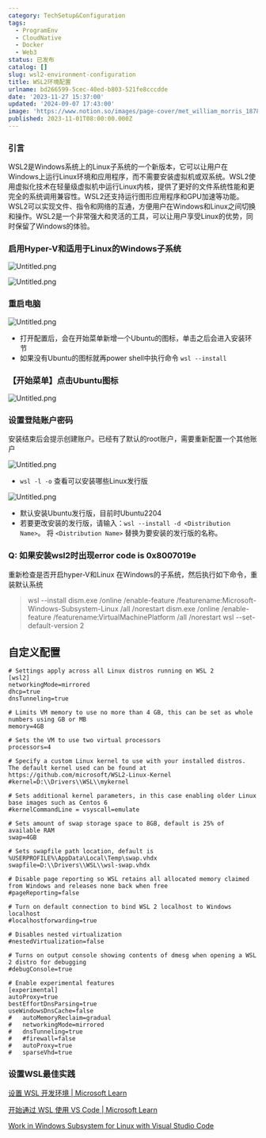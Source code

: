 ```yaml
---
category: TechSetup&Configuration
tags:
  - ProgramEnv
  - CloudNative
  - Docker
  - Web3
status: 已发布
catalog: []
slug: wsl2-environment-configuration
title: WSL2环境配置
urlname: bd266599-5cec-40ed-b803-521fe8cccdde
date: '2023-11-27 15:37:00'
updated: '2024-09-07 17:43:00'
image: 'https://www.notion.so/images/page-cover/met_william_morris_1878.jpg'
published: 2023-11-01T08:00:00.000Z
---
```


### 引言


WSL2是Windows系统上的Linux子系统的一个新版本，它可以让用户在Windows上运行Linux环境和应用程序，而不需要安装虚拟机或双系统。WSL2使用虚拟化技术在轻量级虚拟机中运行Linux内核，提供了更好的文件系统性能和更完全的系统调用兼容性。WSL2还支持运行图形应用程序和GPU加速等功能。WSL2可以实现文件、指令和网络的互通，方便用户在Windows和Linux之间切换和操作。WSL2是一个非常强大和灵活的工具，可以让用户享受Linux的优势，同时保留了Windows的体验。


### 启用Hyper-V和适用于Linux的Windows子系统


![Untitled.png](https://prod-files-secure.s3.us-west-2.amazonaws.com/5d24fe63-e567-4804-86f9-9fdc62e13082/62efe4d1-37d6-4606-a7b8-34dcd63ff38a/Untitled.png?X-Amz-Algorithm=AWS4-HMAC-SHA256&X-Amz-Content-Sha256=UNSIGNED-PAYLOAD&X-Amz-Credential=ASIAZI2LB466X64R3M72%2F20250415%2Fus-west-2%2Fs3%2Faws4_request&X-Amz-Date=20250415T213520Z&X-Amz-Expires=3600&X-Amz-Security-Token=IQoJb3JpZ2luX2VjEKv%2F%2F%2F%2F%2F%2F%2F%2F%2F%2FwEaCXVzLXdlc3QtMiJGMEQCIHacLQzFf%2BtNx7npJiL9deVNhSXNUyBekO%2FoZyWLQz5qAiBnh07vQX6Sa3Lj%2BLFVl6ag%2BE5KboUAw6GWq52jn7%2BRyir%2FAwg0EAAaDDYzNzQyMzE4MzgwNSIMAXlxZH5wQ%2FNHXGiuKtwDOJIsBhxwTWoPiM5yNqVjQBT4wSFGN2chqHdoNJkItU%2BhxpdAbwL5epmtAqD5kPTN2d5Q%2FGjoSQIgzHAbXagqo%2FmVid7Iyyim8zShTpkRx8PkQTnb3h%2Bozd0AHs7pB2UNg%2FWM6dPa0UWMrAc3k9dU3BejiynixsA9Qk8cJfkV9%2FIZjL5MTOuW1BH3GG3RVRmD5DJTe8Flg66fGBf8SAbov8jYUz%2B1T7aW5quwIcNZQwkAOkS1vtmRcbIMXn7if1pywN%2B9fGjhwaIDQGzAon3CLwMO8mrsPtZ%2BL840DSUnm4d43vM8sAmB1djVn3BK6mTNyNuBL5YjtucG81ixZ3eGreCnsocOPsyDzIJJrktEG7O8Uj9kiCxyvxeSsqNDd7qafr5zemT5yHedEgrwgw2FPRJE2toxXMkZry6xdBo2fjYosnMs12L7IQwTisGs%2BqCwv56zy65rIqld2TuRlM%2BBB5gm6gudDPN1FS5eb6cL9rKzB8SJ0TJbOOkG%2BCLs3w7IIG8nrDcOdzOh0CpnEkmbvudHze1T1aICuTiSvZ5nx7k6kZTvf4srLP56mZoI1alMZiq6tIqBKcHhEWMlZBXUghq0iGI3%2Feauydl54Sc7UfwOohbDpt0EhBYzbRAwutT6vwY6pgEVvYPStd9n10JaYm7KjMro%2FAuudRezzR0o3M3c%2FfaoHQdKJd1y8onQ0L%2BvChraJ9BEdfZ%2BkSFaCCcRG4Y0njHUTB9HIBmUdZ8vaDm0F37GEkdXa%2FGudtGgGfJgCpK52xevGN1MQ%2FXB%2FF3hT8gj0m10c3z0Q%2FrsYqw0uw0MJIyENtvWUYdr8mZwAGi4iS2wfItYxxLuYcC3h%2FtsxmRKmT04mcz%2Fbq04&X-Amz-Signature=46951590b5df4bff581a0852f1bf790559282a57d2138e862bac94c3b8a4c068&X-Amz-SignedHeaders=host&x-id=GetObject)


![Untitled.png](https://prod-files-secure.s3.us-west-2.amazonaws.com/5d24fe63-e567-4804-86f9-9fdc62e13082/74866fe6-9ce5-4055-94c5-4900f6f5ff8b/Untitled.png?X-Amz-Algorithm=AWS4-HMAC-SHA256&X-Amz-Content-Sha256=UNSIGNED-PAYLOAD&X-Amz-Credential=ASIAZI2LB466X64R3M72%2F20250415%2Fus-west-2%2Fs3%2Faws4_request&X-Amz-Date=20250415T213520Z&X-Amz-Expires=3600&X-Amz-Security-Token=IQoJb3JpZ2luX2VjEKv%2F%2F%2F%2F%2F%2F%2F%2F%2F%2FwEaCXVzLXdlc3QtMiJGMEQCIHacLQzFf%2BtNx7npJiL9deVNhSXNUyBekO%2FoZyWLQz5qAiBnh07vQX6Sa3Lj%2BLFVl6ag%2BE5KboUAw6GWq52jn7%2BRyir%2FAwg0EAAaDDYzNzQyMzE4MzgwNSIMAXlxZH5wQ%2FNHXGiuKtwDOJIsBhxwTWoPiM5yNqVjQBT4wSFGN2chqHdoNJkItU%2BhxpdAbwL5epmtAqD5kPTN2d5Q%2FGjoSQIgzHAbXagqo%2FmVid7Iyyim8zShTpkRx8PkQTnb3h%2Bozd0AHs7pB2UNg%2FWM6dPa0UWMrAc3k9dU3BejiynixsA9Qk8cJfkV9%2FIZjL5MTOuW1BH3GG3RVRmD5DJTe8Flg66fGBf8SAbov8jYUz%2B1T7aW5quwIcNZQwkAOkS1vtmRcbIMXn7if1pywN%2B9fGjhwaIDQGzAon3CLwMO8mrsPtZ%2BL840DSUnm4d43vM8sAmB1djVn3BK6mTNyNuBL5YjtucG81ixZ3eGreCnsocOPsyDzIJJrktEG7O8Uj9kiCxyvxeSsqNDd7qafr5zemT5yHedEgrwgw2FPRJE2toxXMkZry6xdBo2fjYosnMs12L7IQwTisGs%2BqCwv56zy65rIqld2TuRlM%2BBB5gm6gudDPN1FS5eb6cL9rKzB8SJ0TJbOOkG%2BCLs3w7IIG8nrDcOdzOh0CpnEkmbvudHze1T1aICuTiSvZ5nx7k6kZTvf4srLP56mZoI1alMZiq6tIqBKcHhEWMlZBXUghq0iGI3%2Feauydl54Sc7UfwOohbDpt0EhBYzbRAwutT6vwY6pgEVvYPStd9n10JaYm7KjMro%2FAuudRezzR0o3M3c%2FfaoHQdKJd1y8onQ0L%2BvChraJ9BEdfZ%2BkSFaCCcRG4Y0njHUTB9HIBmUdZ8vaDm0F37GEkdXa%2FGudtGgGfJgCpK52xevGN1MQ%2FXB%2FF3hT8gj0m10c3z0Q%2FrsYqw0uw0MJIyENtvWUYdr8mZwAGi4iS2wfItYxxLuYcC3h%2FtsxmRKmT04mcz%2Fbq04&X-Amz-Signature=71fad6dfc1813cbba85789ca259408884857d8f3358b3e286cbe753bddd63ca5&X-Amz-SignedHeaders=host&x-id=GetObject)


### 重启电脑


![Untitled.png](https://prod-files-secure.s3.us-west-2.amazonaws.com/5d24fe63-e567-4804-86f9-9fdc62e13082/ed8ca255-2fda-4c1b-9b1a-f1896300e8e7/Untitled.png?X-Amz-Algorithm=AWS4-HMAC-SHA256&X-Amz-Content-Sha256=UNSIGNED-PAYLOAD&X-Amz-Credential=ASIAZI2LB466X64R3M72%2F20250415%2Fus-west-2%2Fs3%2Faws4_request&X-Amz-Date=20250415T213520Z&X-Amz-Expires=3600&X-Amz-Security-Token=IQoJb3JpZ2luX2VjEKv%2F%2F%2F%2F%2F%2F%2F%2F%2F%2FwEaCXVzLXdlc3QtMiJGMEQCIHacLQzFf%2BtNx7npJiL9deVNhSXNUyBekO%2FoZyWLQz5qAiBnh07vQX6Sa3Lj%2BLFVl6ag%2BE5KboUAw6GWq52jn7%2BRyir%2FAwg0EAAaDDYzNzQyMzE4MzgwNSIMAXlxZH5wQ%2FNHXGiuKtwDOJIsBhxwTWoPiM5yNqVjQBT4wSFGN2chqHdoNJkItU%2BhxpdAbwL5epmtAqD5kPTN2d5Q%2FGjoSQIgzHAbXagqo%2FmVid7Iyyim8zShTpkRx8PkQTnb3h%2Bozd0AHs7pB2UNg%2FWM6dPa0UWMrAc3k9dU3BejiynixsA9Qk8cJfkV9%2FIZjL5MTOuW1BH3GG3RVRmD5DJTe8Flg66fGBf8SAbov8jYUz%2B1T7aW5quwIcNZQwkAOkS1vtmRcbIMXn7if1pywN%2B9fGjhwaIDQGzAon3CLwMO8mrsPtZ%2BL840DSUnm4d43vM8sAmB1djVn3BK6mTNyNuBL5YjtucG81ixZ3eGreCnsocOPsyDzIJJrktEG7O8Uj9kiCxyvxeSsqNDd7qafr5zemT5yHedEgrwgw2FPRJE2toxXMkZry6xdBo2fjYosnMs12L7IQwTisGs%2BqCwv56zy65rIqld2TuRlM%2BBB5gm6gudDPN1FS5eb6cL9rKzB8SJ0TJbOOkG%2BCLs3w7IIG8nrDcOdzOh0CpnEkmbvudHze1T1aICuTiSvZ5nx7k6kZTvf4srLP56mZoI1alMZiq6tIqBKcHhEWMlZBXUghq0iGI3%2Feauydl54Sc7UfwOohbDpt0EhBYzbRAwutT6vwY6pgEVvYPStd9n10JaYm7KjMro%2FAuudRezzR0o3M3c%2FfaoHQdKJd1y8onQ0L%2BvChraJ9BEdfZ%2BkSFaCCcRG4Y0njHUTB9HIBmUdZ8vaDm0F37GEkdXa%2FGudtGgGfJgCpK52xevGN1MQ%2FXB%2FF3hT8gj0m10c3z0Q%2FrsYqw0uw0MJIyENtvWUYdr8mZwAGi4iS2wfItYxxLuYcC3h%2FtsxmRKmT04mcz%2Fbq04&X-Amz-Signature=9b705493a8940b83dc54fb91e705248cd2734594321227bed93af569280f42bc&X-Amz-SignedHeaders=host&x-id=GetObject)

- 打开配置后，会在开始菜单新增一个Ubuntu的图标，单击之后会进入安装环节
- 如果没有Ubuntu的图标就再power shell中执行命令 `wsl --install`

### 【开始菜单】点击Ubuntu图标


![Untitled.png](https://prod-files-secure.s3.us-west-2.amazonaws.com/5d24fe63-e567-4804-86f9-9fdc62e13082/d7415a12-f453-43fe-a604-a208d85638a3/Untitled.png?X-Amz-Algorithm=AWS4-HMAC-SHA256&X-Amz-Content-Sha256=UNSIGNED-PAYLOAD&X-Amz-Credential=ASIAZI2LB466X64R3M72%2F20250415%2Fus-west-2%2Fs3%2Faws4_request&X-Amz-Date=20250415T213520Z&X-Amz-Expires=3600&X-Amz-Security-Token=IQoJb3JpZ2luX2VjEKv%2F%2F%2F%2F%2F%2F%2F%2F%2F%2FwEaCXVzLXdlc3QtMiJGMEQCIHacLQzFf%2BtNx7npJiL9deVNhSXNUyBekO%2FoZyWLQz5qAiBnh07vQX6Sa3Lj%2BLFVl6ag%2BE5KboUAw6GWq52jn7%2BRyir%2FAwg0EAAaDDYzNzQyMzE4MzgwNSIMAXlxZH5wQ%2FNHXGiuKtwDOJIsBhxwTWoPiM5yNqVjQBT4wSFGN2chqHdoNJkItU%2BhxpdAbwL5epmtAqD5kPTN2d5Q%2FGjoSQIgzHAbXagqo%2FmVid7Iyyim8zShTpkRx8PkQTnb3h%2Bozd0AHs7pB2UNg%2FWM6dPa0UWMrAc3k9dU3BejiynixsA9Qk8cJfkV9%2FIZjL5MTOuW1BH3GG3RVRmD5DJTe8Flg66fGBf8SAbov8jYUz%2B1T7aW5quwIcNZQwkAOkS1vtmRcbIMXn7if1pywN%2B9fGjhwaIDQGzAon3CLwMO8mrsPtZ%2BL840DSUnm4d43vM8sAmB1djVn3BK6mTNyNuBL5YjtucG81ixZ3eGreCnsocOPsyDzIJJrktEG7O8Uj9kiCxyvxeSsqNDd7qafr5zemT5yHedEgrwgw2FPRJE2toxXMkZry6xdBo2fjYosnMs12L7IQwTisGs%2BqCwv56zy65rIqld2TuRlM%2BBB5gm6gudDPN1FS5eb6cL9rKzB8SJ0TJbOOkG%2BCLs3w7IIG8nrDcOdzOh0CpnEkmbvudHze1T1aICuTiSvZ5nx7k6kZTvf4srLP56mZoI1alMZiq6tIqBKcHhEWMlZBXUghq0iGI3%2Feauydl54Sc7UfwOohbDpt0EhBYzbRAwutT6vwY6pgEVvYPStd9n10JaYm7KjMro%2FAuudRezzR0o3M3c%2FfaoHQdKJd1y8onQ0L%2BvChraJ9BEdfZ%2BkSFaCCcRG4Y0njHUTB9HIBmUdZ8vaDm0F37GEkdXa%2FGudtGgGfJgCpK52xevGN1MQ%2FXB%2FF3hT8gj0m10c3z0Q%2FrsYqw0uw0MJIyENtvWUYdr8mZwAGi4iS2wfItYxxLuYcC3h%2FtsxmRKmT04mcz%2Fbq04&X-Amz-Signature=6566e39ac1e8ed78ada09715dafaddb961737651d5148d5753aada96fb9464a7&X-Amz-SignedHeaders=host&x-id=GetObject)


### 设置登陆账户密码


安装结束后会提示创建账户。已经有了默认的root账户，需要重新配置一个其他账户


![Untitled.png](https://prod-files-secure.s3.us-west-2.amazonaws.com/5d24fe63-e567-4804-86f9-9fdc62e13082/bb38a6ce-031e-4122-9787-de509d2240bf/Untitled.png?X-Amz-Algorithm=AWS4-HMAC-SHA256&X-Amz-Content-Sha256=UNSIGNED-PAYLOAD&X-Amz-Credential=ASIAZI2LB466X64R3M72%2F20250415%2Fus-west-2%2Fs3%2Faws4_request&X-Amz-Date=20250415T213520Z&X-Amz-Expires=3600&X-Amz-Security-Token=IQoJb3JpZ2luX2VjEKv%2F%2F%2F%2F%2F%2F%2F%2F%2F%2FwEaCXVzLXdlc3QtMiJGMEQCIHacLQzFf%2BtNx7npJiL9deVNhSXNUyBekO%2FoZyWLQz5qAiBnh07vQX6Sa3Lj%2BLFVl6ag%2BE5KboUAw6GWq52jn7%2BRyir%2FAwg0EAAaDDYzNzQyMzE4MzgwNSIMAXlxZH5wQ%2FNHXGiuKtwDOJIsBhxwTWoPiM5yNqVjQBT4wSFGN2chqHdoNJkItU%2BhxpdAbwL5epmtAqD5kPTN2d5Q%2FGjoSQIgzHAbXagqo%2FmVid7Iyyim8zShTpkRx8PkQTnb3h%2Bozd0AHs7pB2UNg%2FWM6dPa0UWMrAc3k9dU3BejiynixsA9Qk8cJfkV9%2FIZjL5MTOuW1BH3GG3RVRmD5DJTe8Flg66fGBf8SAbov8jYUz%2B1T7aW5quwIcNZQwkAOkS1vtmRcbIMXn7if1pywN%2B9fGjhwaIDQGzAon3CLwMO8mrsPtZ%2BL840DSUnm4d43vM8sAmB1djVn3BK6mTNyNuBL5YjtucG81ixZ3eGreCnsocOPsyDzIJJrktEG7O8Uj9kiCxyvxeSsqNDd7qafr5zemT5yHedEgrwgw2FPRJE2toxXMkZry6xdBo2fjYosnMs12L7IQwTisGs%2BqCwv56zy65rIqld2TuRlM%2BBB5gm6gudDPN1FS5eb6cL9rKzB8SJ0TJbOOkG%2BCLs3w7IIG8nrDcOdzOh0CpnEkmbvudHze1T1aICuTiSvZ5nx7k6kZTvf4srLP56mZoI1alMZiq6tIqBKcHhEWMlZBXUghq0iGI3%2Feauydl54Sc7UfwOohbDpt0EhBYzbRAwutT6vwY6pgEVvYPStd9n10JaYm7KjMro%2FAuudRezzR0o3M3c%2FfaoHQdKJd1y8onQ0L%2BvChraJ9BEdfZ%2BkSFaCCcRG4Y0njHUTB9HIBmUdZ8vaDm0F37GEkdXa%2FGudtGgGfJgCpK52xevGN1MQ%2FXB%2FF3hT8gj0m10c3z0Q%2FrsYqw0uw0MJIyENtvWUYdr8mZwAGi4iS2wfItYxxLuYcC3h%2FtsxmRKmT04mcz%2Fbq04&X-Amz-Signature=bf7a7d97dc36c5508f418aafff6f93bbded072abae0cc4a1c17a30441521c871&X-Amz-SignedHeaders=host&x-id=GetObject)

- `wsl -l -o` 查看可以安装哪些Linux发行版

![Untitled.png](https://prod-files-secure.s3.us-west-2.amazonaws.com/5d24fe63-e567-4804-86f9-9fdc62e13082/4b4e5e2f-4e13-4651-8884-559a62c38137/Untitled.png?X-Amz-Algorithm=AWS4-HMAC-SHA256&X-Amz-Content-Sha256=UNSIGNED-PAYLOAD&X-Amz-Credential=ASIAZI2LB466X64R3M72%2F20250415%2Fus-west-2%2Fs3%2Faws4_request&X-Amz-Date=20250415T213520Z&X-Amz-Expires=3600&X-Amz-Security-Token=IQoJb3JpZ2luX2VjEKv%2F%2F%2F%2F%2F%2F%2F%2F%2F%2FwEaCXVzLXdlc3QtMiJGMEQCIHacLQzFf%2BtNx7npJiL9deVNhSXNUyBekO%2FoZyWLQz5qAiBnh07vQX6Sa3Lj%2BLFVl6ag%2BE5KboUAw6GWq52jn7%2BRyir%2FAwg0EAAaDDYzNzQyMzE4MzgwNSIMAXlxZH5wQ%2FNHXGiuKtwDOJIsBhxwTWoPiM5yNqVjQBT4wSFGN2chqHdoNJkItU%2BhxpdAbwL5epmtAqD5kPTN2d5Q%2FGjoSQIgzHAbXagqo%2FmVid7Iyyim8zShTpkRx8PkQTnb3h%2Bozd0AHs7pB2UNg%2FWM6dPa0UWMrAc3k9dU3BejiynixsA9Qk8cJfkV9%2FIZjL5MTOuW1BH3GG3RVRmD5DJTe8Flg66fGBf8SAbov8jYUz%2B1T7aW5quwIcNZQwkAOkS1vtmRcbIMXn7if1pywN%2B9fGjhwaIDQGzAon3CLwMO8mrsPtZ%2BL840DSUnm4d43vM8sAmB1djVn3BK6mTNyNuBL5YjtucG81ixZ3eGreCnsocOPsyDzIJJrktEG7O8Uj9kiCxyvxeSsqNDd7qafr5zemT5yHedEgrwgw2FPRJE2toxXMkZry6xdBo2fjYosnMs12L7IQwTisGs%2BqCwv56zy65rIqld2TuRlM%2BBB5gm6gudDPN1FS5eb6cL9rKzB8SJ0TJbOOkG%2BCLs3w7IIG8nrDcOdzOh0CpnEkmbvudHze1T1aICuTiSvZ5nx7k6kZTvf4srLP56mZoI1alMZiq6tIqBKcHhEWMlZBXUghq0iGI3%2Feauydl54Sc7UfwOohbDpt0EhBYzbRAwutT6vwY6pgEVvYPStd9n10JaYm7KjMro%2FAuudRezzR0o3M3c%2FfaoHQdKJd1y8onQ0L%2BvChraJ9BEdfZ%2BkSFaCCcRG4Y0njHUTB9HIBmUdZ8vaDm0F37GEkdXa%2FGudtGgGfJgCpK52xevGN1MQ%2FXB%2FF3hT8gj0m10c3z0Q%2FrsYqw0uw0MJIyENtvWUYdr8mZwAGi4iS2wfItYxxLuYcC3h%2FtsxmRKmT04mcz%2Fbq04&X-Amz-Signature=7932956c5ebc2d3c2560b0cf24dcbf7dc5f1f037d48288f0a7bd083faefe10c1&X-Amz-SignedHeaders=host&x-id=GetObject)

- 默认安装Ubuntu发行版，目前时Ubuntu2204
- 若要更改安装的发行版，请输入：`wsl --install -d <Distribution Name>`。 将 `<Distribution Name>` 替换为要安装的发行版的名称。

### Q: 如果安装wsl2时出现error code is 0x8007019e


重新检查是否开启hyper-V和Linux 在Windows的子系统，然后执行如下命令，重装默认系统

> wsl --install
> dism.exe /online /enable-feature /featurename:Microsoft-Windows-Subsystem-Linux /all /norestart
> dism.exe /online /enable-feature /featurename:VirtualMachinePlatform /all /norestart
> wsl --set-default-version 2

## 自定义配置


```shell
# Settings apply across all Linux distros running on WSL 2
[wsl2]
networkingMode=mirrored
dhcp=true
dnsTunneling=true

# Limits VM memory to use no more than 4 GB, this can be set as whole numbers using GB or MB
memory=4GB 

# Sets the VM to use two virtual processors
processors=4

# Specify a custom Linux kernel to use with your installed distros. The default kernel used can be found at https://github.com/microsoft/WSL2-Linux-Kernel
#kernel=D:\\Drivers\\WSL\\mykernel

# Sets additional kernel parameters, in this case enabling older Linux base images such as Centos 6
#kernelCommandLine = vsyscall=emulate

# Sets amount of swap storage space to 8GB, default is 25% of available RAM
swap=4GB

# Sets swapfile path location, default is %USERPROFILE%\AppData\Local\Temp\swap.vhdx
swapfile=D:\\Drivers\\WSL\\wsl-swap.vhdx

# Disable page reporting so WSL retains all allocated memory claimed from Windows and releases none back when free
#pageReporting=false

# Turn on default connection to bind WSL 2 localhost to Windows localhost
#localhostforwarding=true

# Disables nested virtualization
#nestedVirtualization=false

# Turns on output console showing contents of dmesg when opening a WSL 2 distro for debugging
#debugConsole=true

# Enable experimental features
[experimental]
autoProxy=true
bestEffortDnsParsing=true
useWindowsDnsCache=false
#   autoMemoryReclaim=gradual
#   networkingMode=mirrored
#   dnsTunneling=true
#   #firewall=false
#   autoProxy=true
#   sparseVhd=true
```


### 设置WSL最佳实践


[设置 WSL 开发环境 | Microsoft Learn](https://learn.microsoft.com/zh-cn/windows/wsl/setup/environment#set-up-your-linux-username-and-password)


[开始通过 WSL 使用 VS Code | Microsoft Learn](https://learn.microsoft.com/zh-cn/windows/wsl/tutorials/wsl-vscode)


[Work in Windows Subsystem for Linux with Visual Studio Code](https://code.visualstudio.com/docs/remote/wsl-tutorial)

